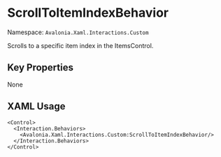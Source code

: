 # ScrollToItemIndexBehavior

Namespace: `Avalonia.Xaml.Interactions.Custom`

Scrolls to a specific item index in the ItemsControl.



## Key Properties
None

## XAML Usage
```xaml
<Control>
  <Interaction.Behaviors>
    <Avalonia.Xaml.Interactions.Custom:ScrollToItemIndexBehavior/>
  </Interaction.Behaviors>
</Control>
```
